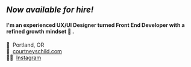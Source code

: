 ## _Now available for hire!_

#### I'm an experienced UX/UI Designer turned Front End Developer with a refined growth mindset 🧠&nbsp;.

📍&nbsp;&nbsp;Portland, OR <br />
🔗&nbsp;&nbsp;[courtneyschild.com](https://www.courtneyschild.com/) <br />
🤳🏼&nbsp;&nbsp;[Instagram](https://www.instagram.com/courtschmort/)

<!--
**courtschmort/courtschmort** is a ✨ _special_ ✨ repository because its `README.md` (this file) appears on your GitHub profile.

Here are some ideas to get you started:

- 🔭 I’m currently working on ...
- 🌱 I’m currently learning ...
- 👯 I’m looking to collaborate on ...
- 🤔 I’m looking for help with ...
- 💬 Ask me about ...
- 📫 How to reach me: ...
- 😄 Pronouns: ...
- ⚡ Fun fact: ...
-->
